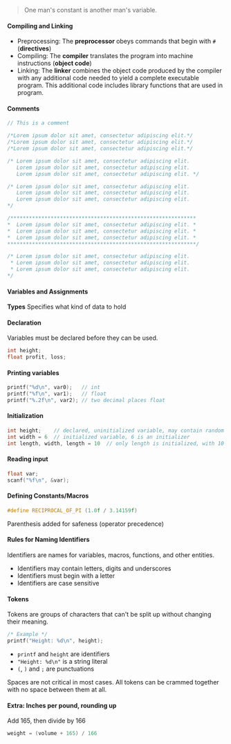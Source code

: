 > One man's constant is another man's variable.

#### Compiling and Linking
- Preprocessing: The **preprocessor** obeys commands that begin with `#` (**directives**)
- Compiling: The **compiler** translates the program into machine instructions (**object code**)
- Linking: The **linker** combines the object code produced by the compiler with any additional code needed to yield a complete executable program. This additional code includes library functions that are used in program.

#### Comments
```c
// This is a comment

/*Lorem ipsum dolor sit amet, consectetur adipiscing elit.*/
/*Lorem ipsum dolor sit amet, consectetur adipiscing elit.*/
/*Lorem ipsum dolor sit amet, consectetur adipiscing elit.*/

/* Lorem ipsum dolor sit amet, consectetur adipiscing elit.
   Lorem ipsum dolor sit amet, consectetur adipiscing elit.
   Lorem ipsum dolor sit amet, consectetur adipiscing elit. */

/* Lorem ipsum dolor sit amet, consectetur adipiscing elit.
   Lorem ipsum dolor sit amet, consectetur adipiscing elit.
   Lorem ipsum dolor sit amet, consectetur adipiscing elit.
*/

/************************************************************
*  Lorem ipsum dolor sit amet, consectetur adipiscing elit. *
*  Lorem ipsum dolor sit amet, consectetur adipiscing elit. *
*  Lorem ipsum dolor sit amet, consectetur adipiscing elit. *
*************************************************************/

/* Lorem ipsum dolor sit amet, consectetur adipiscing elit.
 * Lorem ipsum dolor sit amet, consectetur adipiscing elit.
 * Lorem ipsum dolor sit amet, consectetur adipiscing elit.
*/
```

#### Variables and Assignments
**Types**
Specifies what kind of data to hold

#### Declaration
Variables must be declared before they can be used.
```c
int height;
float profit, loss;
```

#### Printing variables
```c
printf("%d\n", var0);   // int
printf("%f\n", var1);   // float
printf("%.2f\n", var2); // two decimal places float
```

#### Initialization
```c
int height;    // declared, uninitialized variable, may contain random value
int width = 6  // initialized variable, 6 is an initializer
int length, width, length = 10  // only length is initialized, with 10
```

#### Reading input
```c
float var;
scanf("%f\n", &var);
```

#### Defining Constants/Macros
```c
#define RECIPROCAL_OF_PI (1.0f / 3.14159f)
```
Parenthesis added for safeness (operator precedence)

#### Rules for Naming Identifiers
Identifiers are names for variables, macros, functions, and other entities.
- Identifiers may contain letters, digits and underscores
- Identifiers must begin with a letter
- Identifiers are case sensitive

#### Tokens
Tokens are groups of characters that can't be split up without changing their meaning.
```c
/* Example */
printf("Height: %d\n", height);
```
- `printf` and `height` are identifiers
- `"Height: %d\n"` is a string literal
- `(`, `)` and `;` are punctuations

Spaces are not critical in most cases. All tokens can be crammed together with no space between  them at all.

#### Extra: Inches per pound, rounding up
Add 165, then divide by 166
```c
weight = (volume + 165) / 166
```
